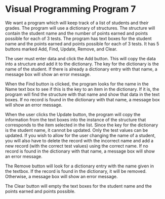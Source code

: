 <h1>Visual Programming Program 7</h1>
<p>We want a program which will keep track of a list of students and their grades. The program will use a dictionary of structures. The structure will contain the student name and the number of points earned and points possible for each of 3 tests. The program has text boxes for the student name and the points earned and points possible for each of 3 tests. It has 5 buttons marked Add, Find, Update, Remove, and Clear.</p>
<p>The user must enter data and click the Add button. This will copy the data into a structure and add it to the dictionary. The key for the dictionary is the name of the student. If there is already a dictionary entry with that name, a message box will show an error message.</p>
<p>When the Find button is clicked, the program looks for the name in the Name text box to see if this is the key to an item in the dictionary. If it is, the program will find the structure with that name and show that data in the text boxes. If no record is found in the dictionary with that name, a message box will show an error message.</p>
<p>When the user clicks the Update button, the program will copy the information from the text boxes into the instance of the structure that corresponds to the item selected in the list. Since the key for the dictionary is the student name, it cannot be updated. Only the test values can be updated. If you wish to allow for the user changing the name of a student, you will also have to delete the record with the incorrect name and add a new record (with the correct test values) using the correct name. If no record is found in the dictionary with that name, a message box will show an error message.</p>
<p>The Remove button will look for a dictionary entry with the name given in the textbox. If the record is found in the dictionary, it will be removed. Otherwise, a message box will show an error message.</p>
<p>The Clear button will empty the text boxes for the student name and the points earned and points possible.</p>
